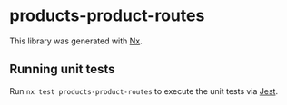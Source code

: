 # products-product-routes

This library was generated with [Nx](https://nx.dev).

## Running unit tests

Run `nx test products-product-routes` to execute the unit tests via [Jest](https://jestjs.io).
